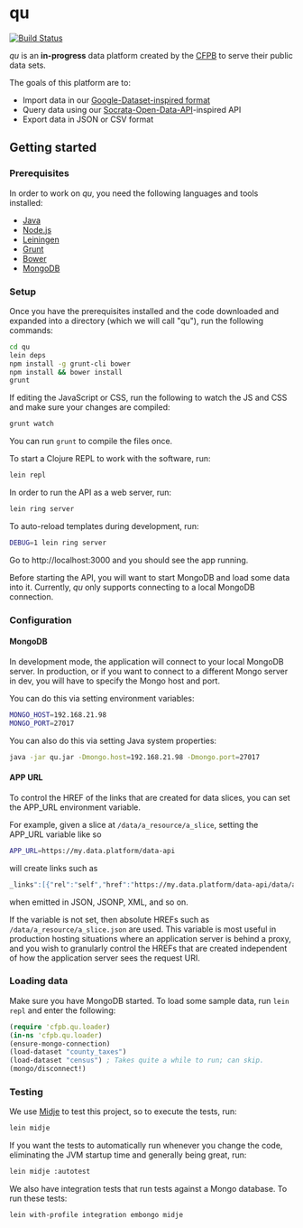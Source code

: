 # qu

[![Build Status](https://travis-ci.org/cfpb/qu.png)](https://travis-ci.org/cfpb/qu)

_qu_ is an **in-progress** data platform created by the [CFPB][] to
serve their public data sets.

The goals of this platform are to:
* Import data in our
  [Google-Dataset-inspired format][dataset-inspired]
* Query data using our
  [Socrata-Open-Data-API][soda]-inspired API
* Export data in JSON or CSV format

[CFPB]: http://www.consumerfinance.gov/
[dataset-inspired]: https://github.com/cfpb/qu/wiki/Dataset-publishing-format
[soda]: http://dev.socrata.com/consumers/getting-started/

## Getting started

### Prerequisites

In order to work on _qu_, you need the following languages and tools
installed:

* [Java][]
* [Node.js][]
* [Leiningen][]
* [Grunt][]
* [Bower][]
* [MongoDB][]

[Java]: http://www.java.com/en/
[Node.js]: http://nodejs.org/
[Leiningen]: http://leiningen.org/
[Grunt]: http://gruntjs.com/
[Bower]: http://bower.io/
[MongoDB]: http://www.mongodb.org/

### Setup

Once you have the prerequisites installed and the code downloaded and
expanded into a directory (which we will call "qu"), run the following
commands:

```sh
cd qu
lein deps
npm install -g grunt-cli bower
npm install && bower install
grunt
```

If editing the JavaScript or CSS, run the following to watch the JS
and CSS and make sure your changes are compiled:

```sh
grunt watch
```

You can run `grunt` to compile the files once.

To start a Clojure REPL to work with the software, run:

```sh
lein repl
```

In order to run the API as a web server, run:

```sh
lein ring server
```

To auto-reload templates during development, run:

```sh
DEBUG=1 lein ring server
```

Go to http://localhost:3000 and you should see the app running.

Before starting the API, you will want to start MongoDB and load some
data into it. Currently, _qu_ only supports connecting to a local
MongoDB connection.

### Configuration

#### MongoDB

In development mode, the application will connect to your local MongoDB server. In production, or if you want to connect to a different Mongo server in dev, you will have to specify the Mongo host and port.

You can do this via setting environment variables:

```sh
MONGO_HOST=192.168.21.98
MONGO_PORT=27017
```

You can also do this via setting Java system properties:

```sh
java -jar qu.jar -Dmongo.host=192.168.21.98 -Dmongo.port=27017
```

#### APP URL

To control the HREF of the links that are created for data slices, you can set the APP_URL environment variable.

For example, given a slice at `/data/a_resource/a_slice`, setting the APP_URL variable like so

```sh
APP_URL=https://my.data.platform/data-api
```

will create links such as

```sh
_links":[{"rel":"self","href":"https://my.data.platform/data-api/data/a_resource/a_slice.json? ....
```

when emitted in JSON, JSONP, XML, and so on.

If the variable is not set, then absolute HREFs such as `/data/a_resource/a_slice.json` are used. This variable is most useful in production hosting situations where an application server is behind a proxy, and you wish to granularly control the HREFs that are created independent of how the application server sees the request URI.

### Loading data

Make sure you have MongoDB started. To load some sample data, run
`lein repl` and enter the following:

```clojure
(require 'cfpb.qu.loader)
(in-ns 'cfpb.qu.loader)
(ensure-mongo-connection)
(load-dataset "county_taxes")
(load-dataset "census") ; Takes quite a while to run; can skip.
(mongo/disconnect!)
```

### Testing

We use [Midje](https://github.com/marick/Midje) to test this project,
so to execute the tests, run:

```sh
lein midje
```

If you want the tests to automatically run whenever you change the
code, eliminating the JVM startup time and generally being great, run:

```sh
lein midje :autotest
```

We also have integration tests that run tests against a Mongo database.
To run these tests:

```sh
lein with-profile integration embongo midje
```
